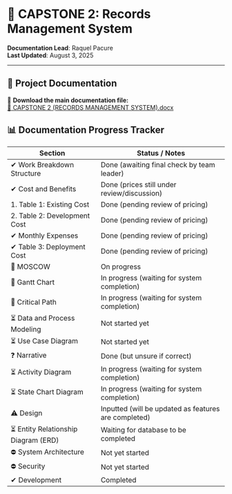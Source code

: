 # 📁 CAPSTONE 2: Records Management System

**Documentation Lead**: Raquel Pacure  
**Last Updated**: August 3, 2025

---

## 📄 Project Documentation

🔗 **Download the main documentation file:**  
[📎 CAPSTONE 2 (RECORDS MANAGEMENT SYSTEM).docx](https://docs.google.com/document/d/1EA-yQl0OpylH6F1R9Cp9UKLcfMl6mghx/edit?usp=sharing&ouid=104714777232985337086&rtpof=true&sd=true)  


## 📊 Documentation Progress Tracker

| Section                               | Status / Notes                                                                 |
|---------------------------------------|--------------------------------------------------------------------------------|
| ✔︎ Work Breakdown Structure            | Done (awaiting final check by team leader)                                    |
| ✔︎ Cost and Benefits                   | Done (prices still under review/discussion)                                   |
| 1. Table 1: Existing Cost             | Done (pending review of pricing)                                              |
| 2. Table 2: Development Cost           | Done (pending review of pricing)                                              |
| ✔︎ Monthly Expenses                    | Done (pending review of pricing)                                              |
| ✔︎ Table 3: Deployment Cost            | Done (pending review of pricing)                                              |
| 🔄 MOSCOW                              | On progress                                                                   |
| 🔄 Gantt Chart                         | In progress (waiting for system completion)                                   |
| 🔄 Critical Path                       | In progress (waiting for system completion)                                   |
| ⏳ Data and Process Modeling           | Not started yet                                                  |
| ⏳ Use Case Diagram                    | Not started yet                                                               |
| ❓ Narrative                           | Done (but unsure if correct)                                                  |
| ⏳ Activity Diagram                    | In progress (waiting for system completion)                                   |
| ⏳ State Chart Diagram                 | In progress (waiting for system completion)                                   |
| ⚠️ Design                              | Inputted (will be updated as features are completed)                          |
| ⏳ Entity Relationship Diagram (ERD)   | Waiting for database to be completed                                          |
| ⛔ System Architecture                 | Not yet started                                                              |
| ⛔ Security                            | Not yet started                                                              |
| ✔︎ Development                         | Completed                                                                     |